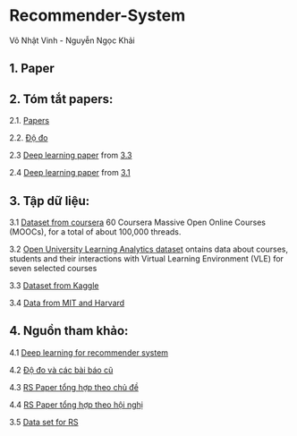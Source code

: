 # Recommender-System

Võ Nhật Vinh - Nguyễn Ngọc Khải

## 1. Paper

## 2. Tóm tắt papers:

2.1. [Papers](https://docs.google.com/document/d/11OkUl8dqoeRH0W0XtP1mHLalb5t_tjtlxheONG_bwhw/edit)

2.2. [Độ đo](https://docs.google.com/document/d/1waHZ0t8w-0Hmx3c8INTHxDEV8GItm2LZwX0mtndoh1g/edit)

2.3 [Deep learning paper](https://docs.google.com/document/d/1kRezGX6MXra-QSC7TMkSopTeIYnccZi8CjjxBmUP01k/edit) from [3.3](https://github.com/AISquaredLab/RSPapers/tree/master/04-Deep%20Learning%20based%20RS)

2.4 [Deep learning paper](https://studenthcmusedu-my.sharepoint.com/:w:/g/personal/1612909_student_hcmus_edu_vn/EWcMrzcF_EBGjc7tJ_DdqEsBaN4IEj7K5ikHzhkZnH5oRQ?e=Lo9p2W) from [3.1](https://github.com/robi56/Deep-Learning-for-Recommendation-Systems)

## 3. Tập dữ liệu:
3.1 [Dataset from coursera](https://github.com/elleros/courseraforums) 60 Coursera Massive Open Online Courses (MOOCs), for a total of about 100,000 threads.

3.2 [Open University Learning Analytics dataset](https://analyse.kmi.open.ac.uk/open_dataset) ontains data about courses, students and their interactions with Virtual Learning Environment (VLE) for seven selected courses 

3.3 [Dataset from Kaggle](https://www.kaggle.com/chellaindu/mooc-dataset)

3.4 [Data from MIT and Harvard](https://www.kaggle.com/kanikanarang94/mooc-dataset)

## 4. Nguồn tham khảo:
4.1 [Deep learning for recommender system](https://github.com/robi56/Deep-Learning-for-Recommendation-Systems)

4.2 [Độ đo và các bài báo cũ](https://github.com/Lab41/hermes/wiki/References)

4.3 [RS Paper tổng hợp theo chủ đề](https://github.com/AISquaredLab/RSPapers)

4.4 [RS Paper tổng hợp theo hội nghị](https://github.com/daicoolb/RecommenderSystem-Paper)

3.5 [Data set for RS](http://www.shichuan.org/HIN_dataset.html)
